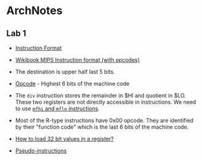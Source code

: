 # ArchNotes

## Lab 1

- [Instruction Format](https://www.cs.umd.edu/class/sum2003/cmsc311/Notes/Mips/format.html)

- [Wikibook MIPS Instruction format (with opcodes)](https://en.wikibooks.org/wiki/MIPS_Assembly/Instruction_Formats)

- The destination is upper half last 5 bits.

- [Opcode](http://www.linfo.org/opcode.html) - Highest 6 bits of the machine code

- The `div` instruction stores the remainder in $HI and quotient in $LO. These two registers are not directly accessible in instructions.
We need to use [`mfhi` and `mflo` instructions](http://chortle.ccsu.edu/assemblytutorial/Chapter-14/ass14_5.html).

- Most of the R-type instructions have 0x00 opcode. They are identified by their "function code" which is the last 6 bits of the machine code.

- [How to load 32 bit values in a register?](https://www.cs.umd.edu/class/sum2003/cmsc311/Notes/Mips/load32.html)

- [Pseudo-instructions](https://www.cs.umd.edu/class/sum2003/cmsc311/Notes/Mips/pseudo.html)
